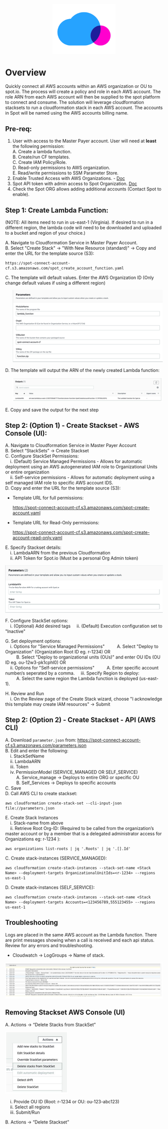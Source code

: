 <p align="center"><img src="./images/logo.png" width="200" class="center"></p>

# Overview

Quickly connect all AWS accounts within an AWS organization or OU to spot.io. The process will create
a policy and role in each AWS account. The role ARN from each AWS account will then be supplied to
the spot platform to connect and consume. The solution will leverage cloudformation stacksets to run a
cloudformation stack in each AWS account. The accounts in Spot will be named using the AWS accounts billing name.

## Pre-req:

1. User with access to the Master Payer account. User will need at **least** the following permission:  
    A. Create a lambda function.   
    B. Create/run CF templates.  
    C. Create IAM Policy/Role.  
    D. Read-only permissions to AWS organization.  
    E. Read/write permissions to SSM Parameter Store.
2. Enable Trusted Access with AWS Organizations. - [Doc](https://docs.aws.amazon.com/AWSCloudFormation/latest/UserGuide/stacksets-orgs-enable-trusted-access.html)
3. Spot API token with admin access to Spot Organization. [Doc](https://help.spot.io/spotinst-api/administration/create-an-api-token)
4. Check the Spot ORG allows adding additional accounts (Contact Spot to enable).

## Step 1: Create Lambda Function:

(NOTE: All items need to run in us-east-1 (Virginia). If desired to run in a different region, the lambda code will need to be downloaded and uploaded to a bucket and region of your choice.)  

A. Navigate to Cloudformation Service in Master Payer Account.  
B. Select "Create Stack" ->  "With New Resource (standard)" -> Copy and enter the URL for the template source (S3):  

    https://spot-connect-account-cf.s3.amazonaws.com/spot_create_account_function.yaml

C. The template will default values. Enter the AWS Organization ID (Only change default values if using a different region)  
<ol><div><img src="./images/1-c.png"></div></ol>
D. The template will output the ARN of the newly created Lambda function:  
<ol><div><img src="./images/1-d.png"></div></ol>
E. Copy and save the output for the next step  


## Step 2: (Option 1) - Create Stackset - AWS Console (UI):
A. Navigate to Cloudformation Service in Master Payer Account  
B. Select “StackSets” -> Create Stackset  
C. Configure StackSet Permissions:  
&nbsp;&nbsp;&nbsp;&nbsp;i. (Default) Service Managed Permissions - Allows for automatic deployment using an AWS autogenerated IAM role to Organizational Units or entire organization    
&nbsp;&nbsp;&nbsp;&nbsp;ii. Self-service permissions - Allows for automatic deployment using a self managed IAM role to specific AWS account IDS.  
D. Copy and enter the URL for the template source (S3):  
- Template URL for full permissions:


    https://spot-connect-account-cf.s3.amazonaws.com/spot-create-account.yaml

- Template URL for Read-Only permissions:  


    https://spot-connect-account-cf.s3.amazonaws.com/spot-create-account-read-only.yaml


E. Specify Stackset details:  
&nbsp;&nbsp;&nbsp;&nbsp;i. LambdaARN from the previous Cloudformation  
&nbsp;&nbsp;&nbsp;&nbsp;ii. API Token for Spot.io (Must be a personal Org Admin token)    

<div><img src="./images/2-d.png"></div>

F. Configure StackSet options:  
&nbsp;&nbsp;&nbsp;&nbsp;i. (Optional) Add desired tags
&nbsp;&nbsp;&nbsp;&nbsp;ii. (Default) Execution configuration set to "Inactive"

G. Set deployment options:  
&nbsp;&nbsp;&nbsp;&nbsp;i. Options for "Service Managed Permissions"
&nbsp;&nbsp;&nbsp;&nbsp;&nbsp;&nbsp;&nbsp;&nbsp; A. Select "Deploy to Organization" (Organization Root ID eg. r-1234) OR  
&nbsp;&nbsp;&nbsp;&nbsp;&nbsp;&nbsp;&nbsp;&nbsp; B. Select "Deploy to organizational units (OUs)" and enter OU IDs (OU ID eg. ou-12w3-pk1cphl0) OR  
&nbsp;&nbsp;&nbsp;&nbsp;ii. Options for "Self-service permissions"
&nbsp;&nbsp;&nbsp;&nbsp;&nbsp;&nbsp;&nbsp;&nbsp; A. Enter specific account number/s seperated by a comma.
&nbsp;&nbsp;&nbsp;&nbsp;iii. Specify Region to deploy:  
&nbsp;&nbsp;&nbsp;&nbsp;&nbsp;&nbsp;&nbsp;&nbsp; A. Select the same region the Lambda function is deployed (us-east-1).

H. Review and Run  
&nbsp;&nbsp;&nbsp;&nbsp;i. On the Review page of the Create Stack wizard, choose "I acknowledge this template may create IAM resources" -> Submit



## Step 2: (Option 2) - Create Stackset - API (AWS CLI)

A. Download `parameter.json` from: <a href="https://spot-connect-account-cf.s3.amazonaws.com/parameters.json">https://spot-connect-account-cf.s3.amazonaws.com/parameters.json  
B. Edit and enter the following:  
&nbsp;&nbsp;&nbsp;&nbsp;i. StackSetName  
&nbsp;&nbsp;&nbsp;&nbsp;ii. LambdaARN  
&nbsp;&nbsp;&nbsp;&nbsp;iii. Token  
&nbsp;&nbsp;&nbsp;&nbsp;iv. PermissionModel (SERVICE_MANAGED OR SELF_SERVICE)  
&nbsp;&nbsp;&nbsp;&nbsp;&nbsp;&nbsp;&nbsp;&nbsp; A. Service_manage -> Deploys to entire ORG or specific OU  
&nbsp;&nbsp;&nbsp;&nbsp;&nbsp;&nbsp;&nbsp;&nbsp; B. Self_Services -> Deploys to specific accounts  
C. Save  
D. Call AWS CLI to create stackset:

    aws cloudformation create-stack-set --cli-input-json file://parameters.json

E. Create Stack Instances  
&nbsp;&nbsp;&nbsp;&nbsp;i. Stack-name from above  
&nbsp;&nbsp;&nbsp;&nbsp;ii. Retrieve Root Org-ID: (Required to be called from the organization’s master account or by a member that is a delegated administrator access for Organizations eg: r-1234 ):  

    aws organizations list-roots | jq '.Roots' | jq '.[].Id'

C. Create stack-instances (SERVICE_MANAGED):  

    aws cloudformation create-stack-instances --stack-set-name <Stack Name> --deployment-targets OrganizationalUnitIds=<r-1234> --regions us-east-1

D. Create stack-instances (SELF_SERVICE):  

    aws cloudformation create-stack-instances --stack-set-name <Stack Name> --deployment-targets Accounts=<123456789,555123455> --regions us-east-1


## Troubleshooting
Logs are placed in the same AWS account as the Lambda function. There are print messages showing when a call is received and each api status. Review for any errors and troubleshooting.
- Cloudwatch -> LogGroups -> Name of stack.

<img src="./images/troubleshooting.png">

## Removing Stackset AWS Console (UI)
A. Actions -> “Delete Stacks from StackSet”  

<div><img src="./images/removing.png" width="200"></div>

<!-- <img src="./images/removing.png" width="200"> -->

&nbsp;&nbsp;&nbsp;&nbsp;i. Provide OU ID (Root: r-1234 or OU: ou-123-abc123)  
&nbsp;&nbsp;&nbsp;&nbsp;ii. Select all regions  
&nbsp;&nbsp;&nbsp;&nbsp;iii. Submit/Run  

B. Actions -> “Delete Stackset”  

